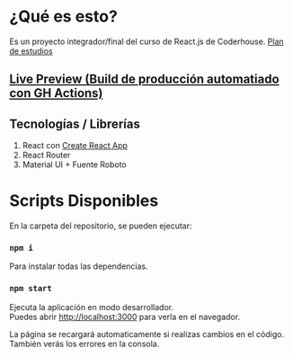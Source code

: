 # ¿Qué es esto?
Es un proyecto integrador/final del curso de React.js de Coderhouse. [Plan de estudios](https://drive.google.com/file/d/1D3WqoN9zZlzofOPPDiNAbNQQaOALm7UY/view)

## [Live Preview (Build de producción automatiado con GH Actions)](https://santimedia01.github.io/React-eCommerce-Coderhouse)

## Tecnologías / Librerías
1. React con [Create React App](https://github.com/facebook/create-react-app) 
2. React Router
3. Material UI + Fuente Roboto

# Scripts Disponibles

En la carpeta del repositorio, se pueden ejecutar:

### `npm i`

Para instalar todas las dependencias.

### `npm start`

Ejecuta la aplicación en modo desarrollador.<br />
Puedes abrir [http://localhost:3000](http://localhost:3000) para verla en el navegador.

La página se recargará automaticamente si realizas cambios en el código.<br />
También verás los errores en la consola.
